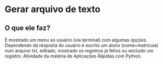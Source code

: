 # Gerar arquivo de texto
## O que ele faz?
É mostrado um menu ao usuário (via terminal) com algumas opções. Dependendo da resposta do usuário é escrito um aluno (nome+matrícula) num arquivo txt, editado, mostrado os registros já feitos ou excluido um registro.
Atividade da matéria de Aplicações Rápidas com Python.
